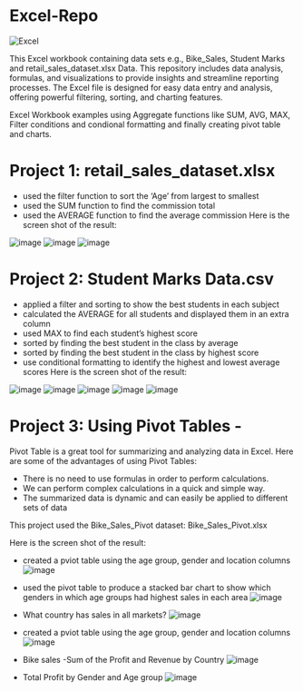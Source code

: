 # Excel-Repo
![Excel](https://github.com/user-attachments/assets/4ca9b024-dffb-44df-9dfa-e6c2f3a1e63a)

This Excel workbook containing data sets e.g., Bike_Sales, Student Marks and retail_sales_dataset.xlsx Data. This repository includes data analysis, formulas, and visualizations to provide insights and streamline reporting processes. The Excel file is designed for easy data entry and analysis, offering powerful filtering, sorting, and charting features.

Excel Workbook examples using Aggregate functions like SUM, AVG, MAX, Filter conditions and condional formatting and finally creating pivot table and charts.

# Project 1: retail_sales_dataset.xlsx
* used the filter function to sort the ‘Age’ from largest to smallest
* used the SUM function to find the commission total
* used the AVERAGE function to find the average commission
Here is the screen shot of the result:

![image](https://github.com/user-attachments/assets/66eac87a-2516-4847-b5cc-903458f71c17)
![image](https://github.com/user-attachments/assets/06867e35-731a-4bb7-ba69-cc5e7631880e)
![image](https://github.com/user-attachments/assets/a6dd593f-997b-45dc-b666-4aba62c0b956)

# Project 2:  Student Marks Data.csv
* applied a filter and sorting to show the best students in each subject
* calculated the AVERAGE for all students and displayed them in an extra column
* used MAX to find each student’s highest score
* sorted by finding the best student in the class by average
* sorted by finding the best student in the class by highest score
* use conditional formatting to identify the highest and lowest average scores
Here is the screen shot of the result:

 ![image](https://github.com/user-attachments/assets/11b5038e-82ff-44c6-8a87-605cd95cc0f4)
 ![image](https://github.com/user-attachments/assets/0f722f3d-1f4a-47ab-89b7-e8043b266efc)
 ![image](https://github.com/user-attachments/assets/364ec6e0-a92c-4413-a621-11d064c7ff14)
 ![image](https://github.com/user-attachments/assets/52f07dd2-43ed-45cf-8673-7b26dbff131c)
 ![image](https://github.com/user-attachments/assets/81faf160-119b-4dbe-b432-e60c2dec04b4)

# Project 3: Using Pivot Tables -  
Pivot Table is a great tool for summarizing and analyzing data in Excel. Here are some of the advantages of using Pivot Tables:
* There is no need to use formulas in order to perform calculations.
* We can perform complex calculations in a quick and simple way.
* The summarized data is dynamic and can easily be applied to different sets of data

This project used the Bike_Sales_Pivot dataset: Bike_Sales_Pivot.xlsx

Here is the screen shot of the result:
*  created a pviot table using the age group, gender and location columns
 ![image](https://github.com/user-attachments/assets/f6ffec4c-df2f-4d35-ac60-7f2385753571)

* used the pivot table to produce a stacked bar chart to show which genders in which age groups had highest sales in each area
 ![image](https://github.com/user-attachments/assets/0e629bbb-811a-495a-bc8c-e5e674241ed3)

* What country has sales in all markets?
 ![image](https://github.com/user-attachments/assets/b6786099-d202-4ed3-adcc-73d1c449b4d4)


* created a pviot table using the age group, gender and location columns
 ![image](https://github.com/user-attachments/assets/29d7da1f-f521-4c4f-b3bd-2b03202ded2b)

* Bike sales -Sum of the Profit and Revenue by Country 
 ![image](https://github.com/user-attachments/assets/1fc92bc5-7af4-40a7-9664-3dd31b79288e)

* Total Profit by Gender and Age group
 ![image](https://github.com/user-attachments/assets/d7f95bc9-39c9-43f6-b605-1d535e07aaaa)

